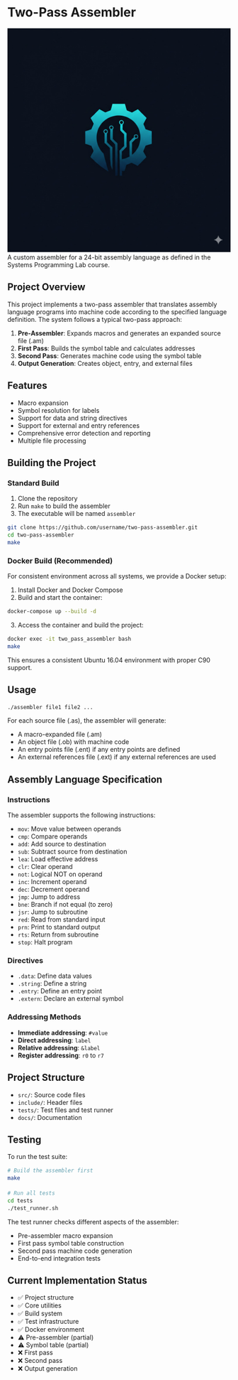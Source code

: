 # Two-Pass Assembler

![Logo](logo.jpeg)
A custom assembler for a 24-bit assembly language as defined in the Systems Programming Lab course.

## Project Overview

This project implements a two-pass assembler that translates assembly language programs into machine code according to
the specified language definition. The system follows a typical two-pass approach:

1. **Pre-Assembler**: Expands macros and generates an expanded source file (.am)
2. **First Pass**: Builds the symbol table and calculates addresses
3. **Second Pass**: Generates machine code using the symbol table
4. **Output Generation**: Creates object, entry, and external files

## Features

- Macro expansion
- Symbol resolution for labels
- Support for data and string directives
- Support for external and entry references
- Comprehensive error detection and reporting
- Multiple file processing

## Building the Project

### Standard Build

1. Clone the repository
2. Run `make` to build the assembler
3. The executable will be named `assembler`

```bash
git clone https://github.com/username/two-pass-assembler.git
cd two-pass-assembler
make
```

### Docker Build (Recommended)

For consistent environment across all systems, we provide a Docker setup:

1. Install Docker and Docker Compose
2. Build and start the container:

```bash
docker-compose up --build -d
```

3. Access the container and build the project:

```bash
docker exec -it two_pass_assembler bash
make
```

This ensures a consistent Ubuntu 16.04 environment with proper C90 support.

## Usage

```bash
./assembler file1 file2 ...
```

For each source file (.as), the assembler will generate:

- A macro-expanded file (.am)
- An object file (.ob) with machine code
- An entry points file (.ent) if any entry points are defined
- An external references file (.ext) if any external references are used

## Assembly Language Specification

### Instructions

The assembler supports the following instructions:

- `mov`: Move value between operands
- `cmp`: Compare operands
- `add`: Add source to destination
- `sub`: Subtract source from destination
- `lea`: Load effective address
- `clr`: Clear operand
- `not`: Logical NOT on operand
- `inc`: Increment operand
- `dec`: Decrement operand
- `jmp`: Jump to address
- `bne`: Branch if not equal (to zero)
- `jsr`: Jump to subroutine
- `red`: Read from standard input
- `prn`: Print to standard output
- `rts`: Return from subroutine
- `stop`: Halt program

### Directives

- `.data`: Define data values
- `.string`: Define a string
- `.entry`: Define an entry point
- `.extern`: Declare an external symbol

### Addressing Methods

- **Immediate addressing**: `#value`
- **Direct addressing**: `label`
- **Relative addressing**: `&label`
- **Register addressing**: `r0` to `r7`

## Project Structure

- `src/`: Source code files
- `include/`: Header files
- `tests/`: Test files and test runner
- `docs/`: Documentation

## Testing

To run the test suite:

```bash
# Build the assembler first
make

# Run all tests
cd tests
./test_runner.sh
```

The test runner checks different aspects of the assembler:

- Pre-assembler macro expansion
- First pass symbol table construction
- Second pass machine code generation
- End-to-end integration tests

## Current Implementation Status

- ✅ Project structure
- ✅ Core utilities
- ✅ Build system
- ✅ Test infrastructure
- ✅ Docker environment
- ⚠️ Pre-assembler (partial)
- ⚠️ Symbol table (partial)
- ❌ First pass
- ❌ Second pass
- ❌ Output generation


